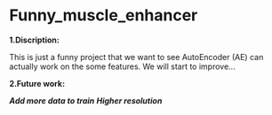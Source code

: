 # Funny_muscle_enhancer

**1.Discription:**

This is just a funny project that we want to see AutoEncoder (AE) can actually work on the some features. We will start to improve...


**2.Future work:**

***Add more data to train***
***Higher resolution***

